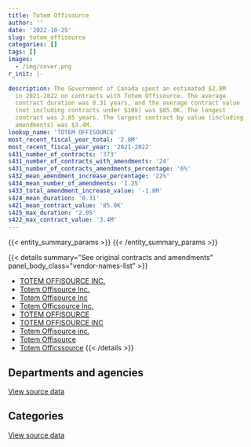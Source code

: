 ```yaml
---
title: Totem Offisource
author: ''
date: '2022-10-25'
slug: totem_offisource
categories: []
tags: []
images:
  - /img/cover.png
r_init: |-
  
description: The Government of Canada spent an estimated $2.8M
  in 2021-2022 on contracts with Totem Offisource. The average
  contract duration was 0.31 years, and the average contract value
  (not including contracts under $10k) was $85.0K. The longest
  contract was 2.05 years. The largest contract by value (including
  amendments) was $3.4M.
lookup_name: 'TOTEM OFFISOURCE'
most_recent_fiscal_year_total: '2.8M'
most_recent_fiscal_year_year: '2021-2022'
s431_number_of_contracts: '373'
s431_number_of_contracts_with_amendments: '24'
s431_number_of_contracts_amendments_percentage: '6%'
s432_mean_amendment_increase_percentage: '22%'
s434_mean_number_of_amendments: '1.25'
s433_total_amendment_increase_value: '-1.8M'
s424_mean_duration: '0.31'
s421_mean_contract_value: '85.0K'
s425_max_duration: '2.05'
s422_max_contract_value: '3.4M'
---
```


<script src="/rmarkdown-libs/htmlwidgets/htmlwidgets.js"></script>
<link href="/rmarkdown-libs/datatables-css/datatables-crosstalk.css" rel="stylesheet" />
<script src="/rmarkdown-libs/datatables-binding/datatables.js"></script>
<script src="/rmarkdown-libs/jquery/jquery-3.6.0.min.js"></script>
<link href="/rmarkdown-libs/dt-core-bootstrap/css/dataTables.bootstrap.min.css" rel="stylesheet" />
<link href="/rmarkdown-libs/dt-core-bootstrap/css/dataTables.bootstrap.extra.css" rel="stylesheet" />
<script src="/rmarkdown-libs/dt-core-bootstrap/js/jquery.dataTables.min.js"></script>
<script src="/rmarkdown-libs/dt-core-bootstrap/js/dataTables.bootstrap.min.js"></script>
<link href="/rmarkdown-libs/crosstalk/css/crosstalk.min.css" rel="stylesheet" />
<script src="/rmarkdown-libs/crosstalk/js/crosstalk.min.js"></script>
<script src="/rmarkdown-libs/htmlwidgets/htmlwidgets.js"></script>
<link href="/rmarkdown-libs/datatables-css/datatables-crosstalk.css" rel="stylesheet" />
<script src="/rmarkdown-libs/datatables-binding/datatables.js"></script>
<script src="/rmarkdown-libs/jquery/jquery-3.6.0.min.js"></script>
<link href="/rmarkdown-libs/dt-core-bootstrap/css/dataTables.bootstrap.min.css" rel="stylesheet" />
<link href="/rmarkdown-libs/dt-core-bootstrap/css/dataTables.bootstrap.extra.css" rel="stylesheet" />
<script src="/rmarkdown-libs/dt-core-bootstrap/js/jquery.dataTables.min.js"></script>
<script src="/rmarkdown-libs/dt-core-bootstrap/js/dataTables.bootstrap.min.js"></script>
<link href="/rmarkdown-libs/crosstalk/css/crosstalk.min.css" rel="stylesheet" />
<script src="/rmarkdown-libs/crosstalk/js/crosstalk.min.js"></script>

{{< entity_summary_params >}}
{{< /entity_summary_params >}}

{{< details summary="See original contracts and amendments" panel_body_class="vendor-names-list" >}}
- [TOTEM OFFISOURCE INC.](https://search.open.canada.ca/en/ct/?sort=contract_value_f%20desc&page=1&search_text=%22TOTEM%20OFFISOURCE%20INC.%22)
- [Totem Offisource Inc.](https://search.open.canada.ca/en/ct/?sort=contract_value_f%20desc&page=1&search_text=%22Totem%20Offisource%20Inc.%22)
- [Totem Offisource Inc](https://search.open.canada.ca/en/ct/?sort=contract_value_f%20desc&page=1&search_text=%22Totem%20Offisource%20Inc%22)
- [Totem Officsource Inc.](https://search.open.canada.ca/en/ct/?sort=contract_value_f%20desc&page=1&search_text=%22Totem%20Officsource%20Inc.%22)
- [TOTEM OFFISOURCE](https://search.open.canada.ca/en/ct/?sort=contract_value_f%20desc&page=1&search_text=%22TOTEM%20OFFISOURCE%22)
- [TOTEM OFFISOURCE INC](https://search.open.canada.ca/en/ct/?sort=contract_value_f%20desc&page=1&search_text=%22TOTEM%20OFFISOURCE%20INC%22)
- [Totem Offisource inc.](https://search.open.canada.ca/en/ct/?sort=contract_value_f%20desc&page=1&search_text=%22Totem%20Offisource%20inc.%22)
- [Totem Offisource](https://search.open.canada.ca/en/ct/?sort=contract_value_f%20desc&page=1&search_text=%22Totem%20Offisource%22)
- [Totem Officssource](https://search.open.canada.ca/en/ct/?sort=contract_value_f%20desc&page=1&search_text=%22Totem%20Officssource%22)
{{< /details >}}

## Departments and agencies

<div id="htmlwidget-1" style="width:100%;height:auto;" class="datatables html-widget"></div>
<script type="application/json" data-for="htmlwidget-1">{"x":{"style":"bootstrap","filter":"none","vertical":false,"data":[["<a href=\"/departments/aafc-aac/\">Agriculture and Agri-Food Canada<\/a>","<a href=\"/departments/aandc-aadnc/\">Crown-Indigenous Relations and Northern Affairs Canada<\/a>","<a href=\"/departments/cas-satj/\">Courts Administration Service<\/a>","<a href=\"/departments/cgc-ccg/\">Canadian Grain Commission<\/a>","<a href=\"/departments/chrc-ccdp/\">Canadian Human Rights Commission<\/a>","<a href=\"/departments/cic/\">Immigration, Refugees and Citizenship Canada<\/a>","<a href=\"/departments/cnsc-ccsn/\">Canadian Nuclear Safety Commission<\/a>","<a href=\"/departments/csps-efpc/\">Canada School of Public Service<\/a>","<a href=\"/departments/cta-otc/\">Canadian Transportation Agency<\/a>","<a href=\"/departments/dfatd-maecd/\">Global Affairs Canada<\/a>","<a href=\"/departments/dnd-mdn/\">National Defence<\/a>","<a href=\"/departments/ec/\">Environment and Climate Change Canada<\/a>","<a href=\"/departments/elections/\">Elections Canada<\/a>","<a href=\"/departments/feddevontario/\">Federal Economic Development Agency for Southern Ontario<\/a>","<a href=\"/departments/fin/\">Department of Finance Canada<\/a>","<a href=\"/departments/hc-sc/\">Health Canada<\/a>","<a href=\"/departments/iaac-aeic/\">Impact Assessment Agency of Canada<\/a>","<a href=\"/departments/ic/\">Innovation, Science and Economic Development Canada<\/a>","<a href=\"/departments/isc-sac/\">Indigenous Services Canada<\/a>","<a href=\"/departments/jus/\">Department of Justice Canada<\/a>","<a href=\"/departments/nrcan-rncan/\">Natural Resources Canada<\/a>","<a href=\"/departments/nserc-crsng/\">Natural Sciences and Engineering Research Council of Canada<\/a>","<a href=\"/departments/oag-bvg/\">Office of the Auditor General of Canada<\/a>","<a href=\"/departments/ocol-clo/\">Office of the Commissioner of Official Languages<\/a>","<a href=\"/departments/opc-cpvp/\">Office of the Privacy Commissioner of Canada<\/a>","<a href=\"/departments/pbc-clcc/\">Parole Board of Canada<\/a>","<a href=\"/departments/pch/\">Canadian Heritage<\/a>","<a href=\"/departments/pco-bcp/\">Privy Council Office<\/a>","<a href=\"/departments/ppsc-sppc/\">Public Prosecution Service of Canada<\/a>","<a href=\"/departments/ps-sp/\">Public Safety Canada<\/a>","<a href=\"/departments/psc-cfp/\">Public Service Commission of Canada<\/a>","<a href=\"/departments/pwgsc-tpsgc/\">Public Services and Procurement Canada<\/a>","<a href=\"/departments/rcmp-grc/\">Royal Canadian Mounted Police<\/a>","<a href=\"/departments/sirc-csars/\">Security Intelligence Review Committee<\/a>","<a href=\"/departments/ssc-spc/\">Shared Services Canada<\/a>","<a href=\"/departments/statcan/\">Statistics Canada<\/a>","<a href=\"/departments/tbs-sct/\">Treasury Board of Canada Secretariat<\/a>","<a href=\"/departments/vac-acc/\">Veterans Affairs Canada<\/a>"],[null,null,102452.05,null,null,null,null,15728.59,18726.93,778845.54,null,73606.59,35356.56,12961.81,null,17616.01,348227.66,3699932.5,null,54470.42,11321.69,189500.82,null,null,null,null,null,114994.16,126937.94,null,23990.68,1786887.49,313285.46,10760.26,null,null,10576.8,152116.8],[null,24804.71,45020.3,null,19225.87,null,17330.81,null,null,1636930.71,179661.81,null,763.39,null,11226.55,null,9671.77,777478.3,null,31135.29,null,null,null,14607.1,22397.13,23036.69,2113.3,116334.5,null,null,null,3703942.47,103134.49,null,12163.44,190093.12,null,14597.49],[null,null,31833.68,null,null,24975.24,14122.01,64375.94,null,1085925.73,null,null,110503.19,null,null,null,null,61057.29,6180.49,null,null,null,null,null,null,null,36275.43,12136.2,null,12806.29,null,4428829.63,1121.28,null,null,null,null,28047.05],[21296.93,null,12158.8,19354.86,24153.75,null,null,null,null,827502.87,null,null,10134.74,null,null,null,null,571687.04,75196.02,114071.82,8436.34,null,65869.8,22956.36,24619.3,null,null,31614.59,null,20109.48,null,875521.97,37970.93,null,12327.7,null,null,null]],"container":"<table class=\"table table-striped table-hover row-border order-column display\">\n  <thead>\n    <tr>\n      <th>Department<\/th>\n      <th>2018-2019<\/th>\n      <th>2019-2020<\/th>\n      <th>2020-2021<\/th>\n      <th>2021-2022<\/th>\n    <\/tr>\n  <\/thead>\n<\/table>","options":{"order":[[4,"desc"]],"pageLength":10,"autoWidth":true,"columnDefs":[{"targets":1,"render":"function(data, type, row, meta) {\n    return type !== 'display' ? data : DTWidget.formatCurrency(data, \"$\", 2, 3, \",\", \".\", true, null);\n  }"},{"targets":2,"render":"function(data, type, row, meta) {\n    return type !== 'display' ? data : DTWidget.formatCurrency(data, \"$\", 2, 3, \",\", \".\", true, null);\n  }"},{"targets":3,"render":"function(data, type, row, meta) {\n    return type !== 'display' ? data : DTWidget.formatCurrency(data, \"$\", 2, 3, \",\", \".\", true, null);\n  }"},{"targets":4,"render":"function(data, type, row, meta) {\n    return type !== 'display' ? data : DTWidget.formatCurrency(data, \"$\", 2, 3, \",\", \".\", true, null);\n  }"},{"width":"16%","targets":[1,2,3,4]},{"className":"dt-right","targets":[1,2,3,4]}],"orderClasses":false}},"evals":["options.columnDefs.0.render","options.columnDefs.1.render","options.columnDefs.2.render","options.columnDefs.3.render"],"jsHooks":[]}</script>
<p class="text-right">
<a href="https://github.com/GoC-Spending/contracts-data/tree/main/data/out/vendors/totem_offisource/summary_by_fiscal_year_by_department.csv" class="source-data-link btn btn-link">View source data</a>
</p>

## Categories

<div id="htmlwidget-2" style="width:100%;height:auto;" class="datatables html-widget"></div>
<script type="application/json" data-for="htmlwidget-2">{"x":{"style":"bootstrap","filter":"none","vertical":false,"data":[["<a href=\"/categories/facilities_and_construction/\">Facilities and construction<\/a>","<a href=\"/categories/office_management/\">Office management<\/a>","<a href=\"/categories/professional_services/\">Professional services<\/a>","<a href=\"/categories/information_technology/\">Information technology<\/a>","<a href=\"/categories/transportation_and_logistics/\">Transportation and logistics<\/a>","<a href=\"/categories/industrial_products_and_services/\">Industrial products and services<\/a>","<a href=\"/categories/travel/\">Travel<\/a>"],[341550.5,6998905.52,57811.72,24943.73,null,475085.29,null],[null,6380829.59,37079.52,14607.1,46598.94,380025,96529.08],[null,4973150.37,32586,14122.01,11333.9,886997.16,null],[52749.59,2086683.9,101183.77,null,null,523758.37,10607.66]],"container":"<table class=\"table table-striped table-hover row-border order-column display\">\n  <thead>\n    <tr>\n      <th>Category<\/th>\n      <th>2018-2019<\/th>\n      <th>2019-2020<\/th>\n      <th>2020-2021<\/th>\n      <th>2021-2022<\/th>\n    <\/tr>\n  <\/thead>\n<\/table>","options":{"order":[[4,"desc"]],"dom":"t","pageLength":30,"autoWidth":true,"columnDefs":[{"targets":1,"render":"function(data, type, row, meta) {\n    return type !== 'display' ? data : DTWidget.formatCurrency(data, \"$\", 2, 3, \",\", \".\", true, null);\n  }"},{"targets":2,"render":"function(data, type, row, meta) {\n    return type !== 'display' ? data : DTWidget.formatCurrency(data, \"$\", 2, 3, \",\", \".\", true, null);\n  }"},{"targets":3,"render":"function(data, type, row, meta) {\n    return type !== 'display' ? data : DTWidget.formatCurrency(data, \"$\", 2, 3, \",\", \".\", true, null);\n  }"},{"targets":4,"render":"function(data, type, row, meta) {\n    return type !== 'display' ? data : DTWidget.formatCurrency(data, \"$\", 2, 3, \",\", \".\", true, null);\n  }"},{"width":"16%","targets":[1,2,3,4]},{"className":"dt-right","targets":[1,2,3,4]}],"orderClasses":false,"lengthMenu":[10,25,30,50,100]}},"evals":["options.columnDefs.0.render","options.columnDefs.1.render","options.columnDefs.2.render","options.columnDefs.3.render"],"jsHooks":[]}</script>
<p class="text-right">
<a href="https://github.com/GoC-Spending/contracts-data/tree/main/data/out/vendors/totem_offisource/summary_by_fiscal_year_by_category.csv" class="source-data-link btn btn-link">View source data</a>
</p>
